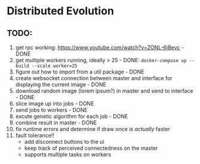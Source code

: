 # Distributed Evolution

## TODO:
1. get rpc working: https://www.youtube.com/watch?v=ZONL-6jBevc - DONE
2. get multiple workers running, ideally > 25 - DONE: `docker-compose up --build --scale worker=25`
3. figure out how to import from a util package - DONE
4. create websocket connection between master and interface for displaying the current image - DONE
5. download random image (lorem ipsum?) in master and send to interface - DONE
6. slice image up into jobs - DONE
7. send jobs to workers - DONE
8. excute genetic algorithm for each job - DONE
9. combine result in master - DONE
10. fix runtime errors and determine if draw once is _actually_ faster
11. fault tolerance!!
    - add disconnect buttons to the ui
    - keep track of perceived connectedness on the master
    - supports multiple tasks on workers
